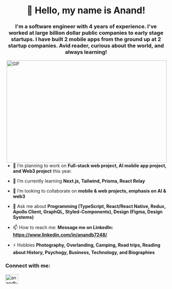 <h1 align="center">👋 Hello, my name is Anand!</h1>
<h3 align="center">I'm a software engineer with 4 years of experience. I've worked at large billion dollar public companies to early stage startups. I have built 2 mobile apps from the ground up at 2 startup companies. Avid reader, curious about the world, and always learning!</h3>

<img align="right" alt="GIF" src="https://user-images.githubusercontent.com/19628705/218920620-c9901c2e-b87d-4b3b-9121-bf0200f72dee.jpeg" width="500" height="320" />


- 🔭 I’m planning to work on **Full-stack web project, AI mobile app project, and Web3 project** this year.

- 🌱 I’m currently learning **Next.js, Tailwind, Prisma, React Relay**

- 📱 I’m looking to collaborate on **mobile & web projects, emphasis on AI & web3**

- 💬 Ask me about **Programming (TypeScript, React/React Native, Redux, Apollo Client, GraphQL, Styled-Components), Design (Figma, Design Systems)**

- 📫 How to reach me: **Message me on LinkedIn: https://www.linkedin.com/in/anandb7248/**

- ⚡ Hobbies **Photography, Overlanding, Camping, Road trips, Reading about History, Psychogy, Business, Technology, and Biographies**

<h3 align="left">Connect with me:</h3>
<p align="left">
<a href="https://www.linkedin.com/in/anandb7248/" target="blank"><img align="center" src="https://raw.githubusercontent.com/rahuldkjain/github-profile-readme-generator/master/src/images/icons/Social/linked-in-alt.svg" alt="anandb7248" height="30" width="40" /></a>
</p>
